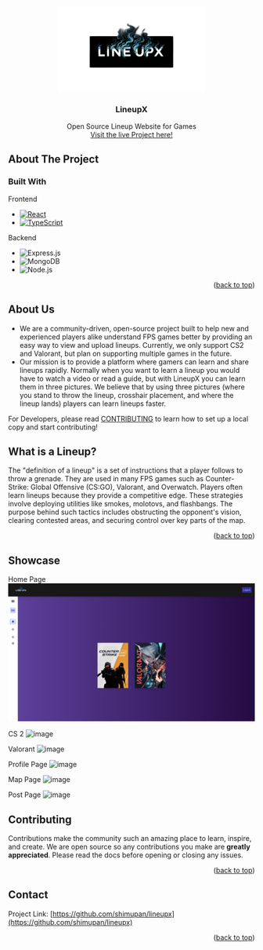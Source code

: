 <!-- Improved compatibility of back to top link: See: https://github.com/othneildrew/Best-README-Template/pull/73 -->

<a name="readme-top"></a>

<!--
*** Thanks for checking out the Best-README-Template. If you have a suggestion
*** that would make this better, please fork the repo and create a pull request
*** or simply open an issue with the tag "enhancement".
*** Don't forget to give the project a star!
*** Thanks again! Now go create something AMAZING! :D
-->

<!-- PROJECT LOGO -->
<br />
<div align="center">
  <a href="https://github.com/shimupan">
    <img src="src/web/src/assets/lineupx_blackbox.webp" alt="Logo" width="60%" height="60%" />
  </a>

  <h3 align="center">LineupX</h3>

  <p align="center">
    Open Source Lineup Website for Games
    <br />
    <a href="https://lineupx.net">Visit the live Project here!</a>
  </p>
</div>

<!-- ABOUT THE PROJECT -->

## About The Project

### Built With

Frontend

- [![React][React.js]][React-url]
- [![TypeScript](https://badges.frapsoft.com/typescript/code/typescript.png?v=101)](https://www.typescriptlang.org/)
  <br/>

Backend

- ![Express.js](https://img.shields.io/badge/Express.js-404D59?style=for-the-badge)
- ![MongoDB](https://img.shields.io/badge/MongoDB-4EA94B?style=for-the-badge)
- ![Node.js](https://img.shields.io/badge/Node.js-339933?style=for-the-badge&logo=node.js&logoColor=white)

<p align="right">(<a href="#readme-top">back to top</a>)</p>

<!-- GETTING STARTED -->

## About Us

- We are a community-driven, open-source project built to help new and experienced players alike understand FPS games better by providing an easy way to view and upload lineups. Currently, we only support CS2 and Valorant, but plan on supporting multiple games in the future.
- Our mission is to provide a platform where gamers can learn and share lineups rapidly. Normally when you want to learn a lineup you would have to watch a video or read a guide, but with LineupX you can learn them in three pictures. We believe that by using three pictures (where you stand to throw the lineup, crosshair placement, and where the lineup lands) players can learn lineups faster.

For Developers, please read <a href="./docs/contributing/CONTRIBUTING.md">CONTRIBUTING</a> to learn how to set up a local copy and start contributing!

## What is a Lineup?

The "definition of a lineup" is a set of instructions that a player follows to throw a grenade. They are used in many FPS games such as Counter-Strike: Global Offensive (CS:GO), Valorant, and Overwatch. Players often learn lineups because they provide a competitive edge. These strategies involve deploying utilities like smokes, molotovs, and flashbangs. The purpose behind such tactics includes obstructing the opponent's vision, clearing contested areas, and securing control over key parts of the map.

<p align="right">(<a href="#readme-top">back to top</a>)</p>

<!-- USAGE EXAMPLES -->

## Showcase

Home Page
<img src="./public/HomeScreen.png" />

CS 2
![image](https://github.com/shimupan/lineupx/assets/37049496/5c93db5e-6f00-4ee4-8e8d-2a8faf0e185b)

Valorant
![image](https://github.com/shimupan/lineupx/assets/37049496/b6de2bb1-bf36-4524-b447-b5cd050fc077)

Profile Page
![image](https://github.com/shimupan/lineupx/assets/37049496/8bacb242-071a-424a-9b94-650a493609a9)

Map Page
![image](https://github.com/shimupan/lineupx/assets/37049496/fbde73e1-3551-459d-b541-5bc20d2986e3)

Post Page
![image](https://github.com/shimupan/lineupx/assets/37049496/0e34de0d-b14b-4ee9-8dfa-7afe5e3dc31a)

<!-- CONTRIBUTING -->

## Contributing

Contributions make the community such an amazing place to learn, inspire, and create. We are open source so any contributions you make are **greatly appreciated**. Please read the docs before opening or closing any issues.

<p align="right">(<a href="#readme-top">back to top</a>)</p>

<!-- CONTACT -->

## Contact

Project Link: [https://github.com/shimupan/lineupx](https://github.com/shimupan/lineupx)

<p align="right">(<a href="#readme-top">back to top</a>)</p>

<!-- MARKDOWN LINKS & IMAGES -->
<!-- https://www.markdownguide.org/basic-syntax/#reference-style-links -->

[contributors-shield]: https://img.shields.io/github/contributors/github_username/repo_name.svg?style=for-the-badge
[contributors-url]: https://github.com/github_username/repo_name/graphs/contributors
[forks-shield]: https://img.shields.io/github/forks/github_username/repo_name.svg?style=for-the-badge
[forks-url]: https://github.com/github_username/repo_name/network/members
[stars-shield]: https://img.shields.io/github/stars/github_username/repo_name.svg?style=for-the-badge
[stars-url]: https://github.com/github_username/repo_name/stargazers
[issues-shield]: https://img.shields.io/github/issues/github_username/repo_name.svg?style=for-the-badge
[issues-url]: https://github.com/github_username/repo_name/issues
[license-shield]: https://img.shields.io/github/license/github_username/repo_name.svg?style=for-the-badge
[license-url]: https://github.com/github_username/repo_name/blob/master/LICENSE.txt
[Next.js]: https://img.shields.io/badge/next.js-000000?style=for-the-badge&logo=nextdotjs&logoColor=white
[Next-url]: https://nextjs.org/
[React.js]: https://img.shields.io/badge/React-20232A?style=for-the-badge&logo=react&logoColor=61DAFB
[React-url]: https://reactjs.org/
[Vue.js]: https://img.shields.io/badge/Vue.js-35495E?style=for-the-badge&logo=vuedotjs&logoColor=4FC08D
[Vue-url]: https://vuejs.org/
[Angular.io]: https://img.shields.io/badge/Angular-DD0031?style=for-the-badge&logo=angular&logoColor=white
[Angular-url]: https://angular.io/
[Svelte.dev]: https://img.shields.io/badge/Svelte-4A4A55?style=for-the-badge&logo=svelte&logoColor=FF3E00
[Svelte-url]: https://svelte.dev/
[Laravel.com]: https://img.shields.io/badge/Laravel-FF2D20?style=for-the-badge&logo=laravel&logoColor=white
[Laravel-url]: https://laravel.com
[Bootstrap.com]: https://img.shields.io/badge/Bootstrap-563D7C?style=for-the-badge&logo=bootstrap&logoColor=white
[Bootstrap-url]: https://getbootstrap.com
[JQuery.com]: https://img.shields.io/badge/jQuery-0769AD?style=for-the-badge&logo=jquery&logoColor=white
[JQuery-url]: https://jquery.com
